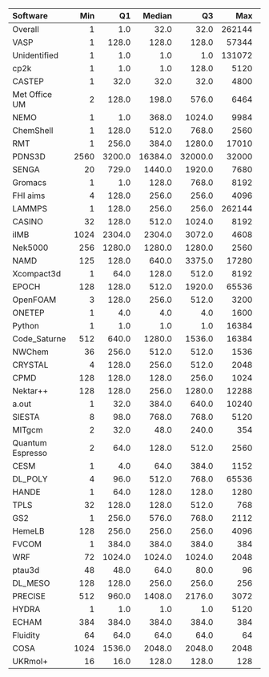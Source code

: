 | Software         |   Min |     Q1 |   Median |      Q3 |    Max |    Jobs |     Nodeh |   PercentUse |
|:-----------------|------:|-------:|---------:|--------:|-------:|--------:|----------:|-------------:|
| Overall          |     1 |    1.0 |     32.0 |    32.0 | 262144 | 1227057 | 3026458.8 |        100.0 |
| VASP             |     1 |  128.0 |    128.0 |   128.0 |  57344 |  170748 | 1225093.9 |         40.5 |
| Unidentified     |     1 |    1.0 |      1.0 |     1.0 | 131072 |  348727 |  338015.5 |         11.2 |
| cp2k             |     1 |    1.0 |      1.0 |   128.0 |   5120 |   30484 |  214117.9 |          7.1 |
| CASTEP           |     1 |   32.0 |     32.0 |    32.0 |   4800 |  530852 |  191485.2 |          6.3 |
| Met Office UM    |     2 |  128.0 |    198.0 |   576.0 |   6464 |    3963 |  105807.3 |          3.5 |
| NEMO             |     1 |    1.0 |    368.0 |  1024.0 |   9984 |   31285 |   94819.8 |          3.1 |
| ChemShell        |     1 |  128.0 |    512.0 |   768.0 |   2560 |    1008 |   83340.7 |          2.8 |
| RMT              |     1 |  256.0 |    384.0 |  1280.0 |  17010 |     746 |   78299.2 |          2.6 |
| PDNS3D           |  2560 | 3200.0 |  16384.0 | 32000.0 |  32000 |      36 |   72292.3 |          2.4 |
| SENGA            |    20 |  729.0 |   1440.0 |  1920.0 |   7680 |     134 |   66902.2 |          2.2 |
| Gromacs          |     1 |    1.0 |    128.0 |   768.0 |   8192 |   14110 |   60317.0 |          2.0 |
| FHI aims         |     4 |  128.0 |    256.0 |   256.0 |   4096 |   15662 |   56172.7 |          1.9 |
| LAMMPS           |     1 |  128.0 |    256.0 |   256.0 | 262144 |    8367 |   51860.2 |          1.7 |
| CASINO           |    32 |  128.0 |    512.0 |  1024.0 |   8192 |     872 |   46922.3 |          1.6 |
| iIMB             |  1024 | 2304.0 |   2304.0 |  3072.0 |   4608 |     183 |   40664.3 |          1.3 |
| Nek5000          |   256 | 1280.0 |   1280.0 |  1280.0 |   2560 |     382 |   40644.3 |          1.3 |
| NAMD             |   125 |  128.0 |    640.0 |  3375.0 |  17280 |     895 |   28043.7 |          0.9 |
| Xcompact3d       |     1 |   64.0 |    128.0 |   512.0 |   8192 |     831 |   25346.8 |          0.8 |
| EPOCH            |   128 |  128.0 |    512.0 |  1920.0 |  65536 |     572 |   22974.5 |          0.8 |
| OpenFOAM         |     3 |  128.0 |    256.0 |   512.0 |   3200 |     832 |   22937.4 |          0.8 |
| ONETEP           |     1 |    4.0 |      4.0 |     4.0 |   1600 |    3449 |   22086.2 |          0.7 |
| Python           |     1 |    1.0 |      1.0 |     1.0 |  16384 |   45121 |   20347.5 |          0.7 |
| Code_Saturne     |   512 |  640.0 |   1280.0 |  1536.0 |  16384 |     156 |   15677.0 |          0.5 |
| NWChem           |    36 |  256.0 |    512.0 |   512.0 |   1536 |    3835 |   13408.0 |          0.4 |
| CRYSTAL          |     4 |  128.0 |    256.0 |   512.0 |   2048 |     414 |   13364.9 |          0.4 |
| CPMD             |   128 |  128.0 |    128.0 |   256.0 |   1024 |     590 |   13259.6 |          0.4 |
| Nektar++         |   128 |  128.0 |    256.0 |  1280.0 |  12288 |     302 |   12626.0 |          0.4 |
| a.out            |     1 |   32.0 |    384.0 |   640.0 |  10240 |    1156 |    7686.7 |          0.3 |
| SIESTA           |     8 |   98.0 |    768.0 |   768.0 |   5120 |      36 |    6334.1 |          0.2 |
| MITgcm           |     2 |   32.0 |     48.0 |   240.0 |    354 |    7036 |    5790.6 |          0.2 |
| Quantum Espresso |     2 |   64.0 |    128.0 |   512.0 |   2560 |    2670 |    5773.0 |          0.2 |
| CESM             |     1 |    4.0 |     64.0 |   384.0 |   1152 |     371 |    5631.0 |          0.2 |
| DL_POLY          |     4 |   96.0 |    512.0 |   768.0 |  65536 |     305 |    5399.0 |          0.2 |
| HANDE            |     1 |   64.0 |    128.0 |   128.0 |   1280 |     282 |    3654.1 |          0.1 |
| TPLS             |    32 |  128.0 |    128.0 |   512.0 |    768 |     122 |    3348.5 |          0.1 |
| GS2              |     1 |  256.0 |    576.0 |   768.0 |   2112 |      84 |    3256.0 |          0.1 |
| HemeLB           |   128 |  256.0 |    256.0 |   256.0 |   4096 |      53 |    1487.7 |          0.0 |
| FVCOM            |     1 |  384.0 |    384.0 |   384.0 |    384 |      82 |     734.2 |          0.0 |
| WRF              |    72 | 1024.0 |   1024.0 |  1024.0 |   2048 |      14 |     210.7 |          0.0 |
| ptau3d           |    48 |   48.0 |     64.0 |    80.0 |     96 |      22 |     134.1 |          0.0 |
| DL_MESO          |   128 |  128.0 |    256.0 |   256.0 |    256 |       9 |     104.6 |          0.0 |
| PRECISE          |   512 |  960.0 |   1408.0 |  2176.0 |   3072 |       8 |      39.8 |          0.0 |
| HYDRA            |     1 |    1.0 |      1.0 |     1.0 |   5120 |     218 |      23.7 |          0.0 |
| ECHAM            |   384 |  384.0 |    384.0 |   384.0 |    384 |       4 |      16.1 |          0.0 |
| Fluidity         |    64 |   64.0 |     64.0 |    64.0 |     64 |      13 |       7.7 |          0.0 |
| COSA             |  1024 | 1536.0 |   2048.0 |  2048.0 |   2048 |       7 |       0.6 |          0.0 |
| UKRmol+          |    16 |   16.0 |    128.0 |   128.0 |    128 |       9 |       0.0 |          0.0 |